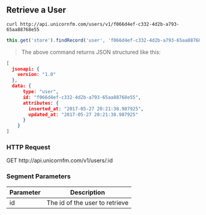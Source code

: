 
## Retrieve a User

```shell
curl http://api.unicornfm.com/users/v1/f066d4ef-c332-4d2b-a793-65aa88768e55
```

```javascript
this.get('store').findRecord('user', 'f066d4ef-c332-4d2b-a793-65aa88768e55');
```

> The above command returns JSON structured like this:

```json
[
  jsonapi: {
    version: "1.0"
  },
  data: {
      type: "user",
      id: "f066d4ef-c332-4d2b-a793-65aa88768e55",
      attributes: {
        inserted_at: "2017-05-27 20:21:38.987925",
        updated_at: "2017-05-27 20:21:38.987925"
      }
    }
]
```

### HTTP Request

<aside class="http">
  GET http://api.unicornfm.com/v1/users/:id
</aside>

### Segment Parameters

Parameter | Description
--------- | -----------
id | The id of the user to retrieve
